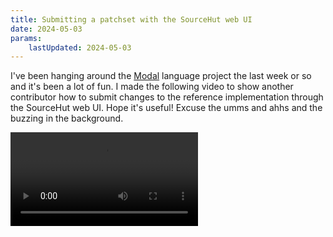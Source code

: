 ```yaml
---
title: Submitting a patchset with the SourceHut web UI
date: 2024-05-03
params:
    lastUpdated: 2024-05-03
---
```


I've been hanging around the [Modal](https://wiki.xxiivv.com/site/modal)
language project the last week or so and it's been a lot of fun. I made
the following video to show another contributor how to submit changes to
the reference implementation through the SourceHut web UI. Hope it's
useful! Excuse the umms and ahhs and the buzzing in the background.

<video>
  <source src="/blog/sourcehut-web-ui/sourcehut-web-ui.webm" type="video/webm"/>
</video>
